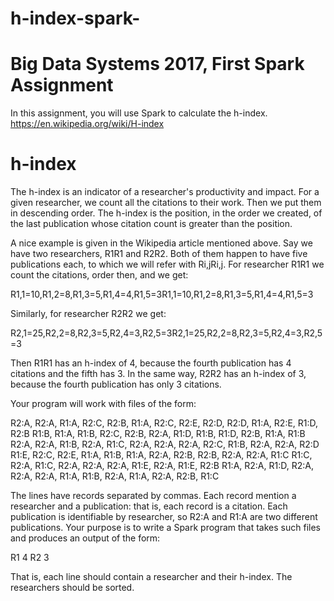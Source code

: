# h-index-spark-

# Big Data Systems 2017, First Spark Assignment

In this assignment, you will use Spark to calculate the h-index.
 https://en.wikipedia.org/wiki/H-index

# h-index

The h-index is an indicator of a researcher's productivity and impact. For a given researcher, we count all the citations to their work. Then we put them in descending order. The h-index is the position, in the order we created, of the last publication whose citation count is greater than the position.

A nice example is given in the Wikipedia article mentioned above. Say we have two researchers, R1R1 and R2R2. Both of them happen to have five publications each, to which we will refer with Ri,jRi,j. For researcher R1R1 we count the citations, order then, and we get:

R1,1=10,R1,2=8,R1,3=5,R1,4=4,R1,5=3R1,1=10,R1,2=8,R1,3=5,R1,4=4,R1,5=3

Similarly, for researcher R2R2 we get:

R2,1=25,R2,2=8,R2,3=5,R2,4=3,R2,5=3R2,1=25,R2,2=8,R2,3=5,R2,4=3,R2,5=3

Then R1R1 has an h-index of 4, because the fourth publication has 4 citations and the fifth has 3. In the same way, R2R2 has an h-index of 3, because the fourth publication has only 3 citations.

Your program will work with files of the form:

R2:A, R2:A, R1:A, R2:C, R2:B, R1:A, R2:C, R2:E, R2:D, R2:D, R1:A, R2:E, R1:D, R2:B
R1:B, R1:A, R1:B, R2:C, R2:B, R2:A, R1:D, R1:B, R1:D, R2:B, R1:A, R1:B
R2:A, R2:A, R1:B, R2:A, R1:C, R2:A, R2:A, R2:A, R2:C, R1:B, R2:A, R2:A, R2:D
R1:E, R2:C, R2:E, R1:A, R1:B, R1:A, R2:A, R2:B, R2:B, R2:A, R2:A, R1:C
R1:C, R2:A, R1:C, R2:A, R2:A, R2:A, R1:E, R2:A, R1:E, R2:B
R1:A, R2:A, R1:D, R2:A, R2:A, R2:A, R1:A, R1:B, R2:A, R1:A, R2:A, R2:B, R1:C

The lines have records separated by commas. Each record mention a researcher and a publication: that is, each record is a citation. Each publication is identifiable by researcher, so R2:A and R1:A are two different publications. Your purpose is to write a Spark program that takes such files and produces an output of the form:

R1 4
R2 3

That is, each line should contain a researcher and their h-index. The researchers should be sorted.

